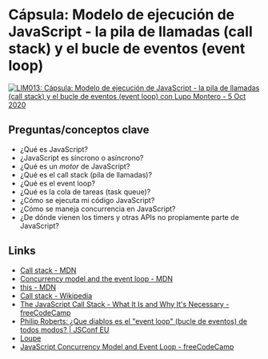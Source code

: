 # Cápsula: Modelo de ejecución de JavaScript - la pila de llamadas (call stack) y el bucle de eventos (event loop)

[![LIM013: Cápsula: Modelo de ejecución de JavaScript - la pila de llamadas (call stack) y el bucle de eventos (event loop) con Lupo Montero - 5 Oct 2020](https://img.youtube.com/vi/ZwyKWWE7GUw/0.jpg)](https://youtu.be/ZwyKWWE7GUw)

## Preguntas/conceptos clave

* ¿Qué es JavaScript?
* ¿JavaScript es síncrono o asíncrono?
* ¿Qué es un _motor_ de JavaScript?
* ¿Qué es el call stack (pila de llamadas)?
* ¿Qué es el event loop?
* ¿Qué es la cola de tareas (task queue)?
* ¿Cómo se ejecuta mi código JavaScript?
* ¿Cómo se maneja concurrencia en JavaScript?
* ¿De dónde vienen los timers y otras APIs no propiamente parte de JavaScript?

## Links

* [Call stack - MDN](https://developer.mozilla.org/en-US/docs/Glossary/Call_stack)
* [Concurrency model and the event loop - MDN](https://developer.mozilla.org/en-US/docs/Web/JavaScript/EventLoop)
* [this - MDN](https://developer.cdn.mozilla.net/en-US/docs/Web/JavaScript/Reference/Operators/this)
* [Call stack - Wikipedia](https://en.wikipedia.org/wiki/Call_stack)
* [The JavaScript Call Stack - What It Is and Why It's Necessary - freeCodeCamp](https://www.freecodecamp.org/news/understanding-the-javascript-call-stack-861e41ae61d4/)
* [Philip Roberts: ¿Que diablos es el "event loop" (bucle de eventos) de todos modos? | JSConf EU](https://youtu.be/8aGhZQkoFbQ)
* [Loupe](http://latentflip.com/loupe/)
* [JavaScript Concurrency Model and Event Loop - freeCodeCamp](https://www.freecodecamp.org/news/javascript-concurrency-model-and-event-loop/)
